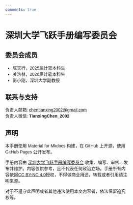 ```yaml
---
comments: true
---
```


<style>
* {
  box-sizing: border-box;
}
body {
  font-family: Arial, Helvetica, sans-serif;
}
hr.narrow {margin: 0 10px}
/* 并排浮动两列 */
.column {
  float: left;
  width: 50%;
  padding: 0 5px;
}
.fullcolumn {
  float: left;
  width: 100%;
  padding: 0 5px;
}


/* 删除多余的左右边距，由于填充 */
.row {margin: 0 10px; margin-bottom: 20px;}

/* 清除列后的浮点数 */
.row:after {
  content: "";
  display: table;
  clear: both;
}

/* 响应列 */
@media screen and (max-width: 600px) {
  .column {
    width: 100%;
    display: block;
    margin-bottom: 20px;
  }
}

/* 设置计数器卡片的样式 */
.card {
  box-shadow: 0 0px 3px 0 rgba(128, 128, 128, 0.2);
  padding: 10px;
  transition: 0.3s;
  /* text-align: center; */
  /* background-color: #ffffff; */
  border-radius: 2px;
}
.card:hover {
  box-shadow: 0 8px 16px 0 rgba(128, 128, 128, 0.2);
}
.container {
  padding: 5px 5px;
}
</style>

# 深圳大学飞跃手册编写委员会

## 委员会成员

<!-- <div style="text-align: center;">
    <div style="display: inline-block; text-align: left; margin: 10px;">
        <img src="../files/tianxingchen.jpg" alt="Tianxing Chen" width="150" />
        <div><strong>陈天行 Tianxing Chen</strong><div style="font-size: small">2025届计软</div></div>
    </div>
    <div style="display: inline-block; text-align: left; margin: 10px;">
        <img src="../files/tianxingchen.jpg" alt="Tianxing Chen" width="150" />
        <div><strong>关浩林 Haolin Guan</strong><div style="font-size: small">2026届计软</div></div>
    </div>
    <div style="display: inline-block; text-align: left; margin: 10px;">
        <img src="../files/xiaogangpeng.png" alt="Tianxing Chen" width="150" />
        <div><strong>彭小刚 Xiaogang Peng</strong><div style="font-size: small">深圳大学副教授</div></div>
    </div>
</div> -->
* 陈天行，2025届计软本科生
* 关浩林，2026届计软本科生
* 彭小刚，深圳大学副教授

## 联系与支持
负责人邮箱: <a href="mailto:chentianxing2002@gmail.com">chentianxing2002@gmail.com</a><br>
负责人微信: **TianxingChen_2002**

## 声明
本手册使用 Material for Mkdocs 构建，在 GitHub 上开源，使用 GitHub Pages 公开发布。

手册内容由 [深圳大学飞跃手册编写委员会](./main/contect%26support.md) 收集、编写、审核、发布并维护。内容仅供参考，且不代表任何政治立场。手册所有内容依据[CC BY-NC 4.0](https://creativecommons.org/licenses/by-nc/4.0/)授权，不得做商业用途，转载或者引用请注明来源。

对于不遵守此声明或者其他违法使用本文内容者，依法保留追究权等。
